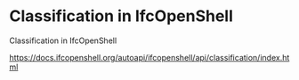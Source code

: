 # Classification in IfcOpenShell

Classification in IfcOpenShell

https://docs.ifcopenshell.org/autoapi/ifcopenshell/api/classification/index.html
